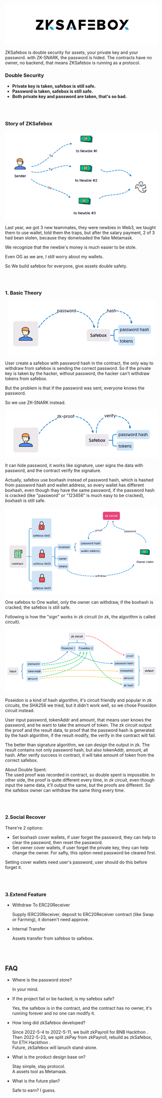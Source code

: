 <div align="center"><img src="./doc/logo.png"></div>
<p> ZKSafebox is double security for assets, your private key and your password. with ZK-SNARK, the password is hided. The contracts have no owner, no backend, that means ZKSafebox is running as a protocol.</p>

### Double Security
<b><ul>
    <li>Private key is taken, safebox is still safe.
    <li>Password is taken, safebox is still safe.
    <li>Both private key and password are taken, that's so bad.
</ul></b>
<br>
<br>

### Story of ZKSafebox
<div align="center"><img src="./doc/story.png"></div>
<p>Last year, we got 3 new teammates, they were newbies in Web3, we taught them to use wallet, told them the traps, but after the salary payment, 2 of 3 had bean stolen, because they donwloaded the fake Metamask.</p>
<p>We recognize that the newbie's money is much easier to be stole.</p>
<p>Even OG as we are, I still worry about my wallets.</p>
<p>So We build safebox for everyone, give assets double safety.</p>
<br>
<br>

### 1. Basic Theory
<div align="center"><img src="./doc/safebox-1.png"></div>
<p>User create a safebox with password hash in the contract, the only way to withdraw from safebox is sending the correct password. So if the private key is taken by the hacker, without password, the hacker can't withdraw tokens from safebox.</p>
<p>But the problem is that if the password was sent, everyone knows the password.</p>
<p>So we use ZK-SNARK instead.</p>
<div align="center"><img src="./doc/safebox-2.png"></div>
<p>It can hide password, it works like signature, user signs the data with password, and the contract verify the signature.</p>
<p>Actually, safebox use boxhash instead of password hash, which is hashed from password hash and wallet address, so every wallet has different boxhash, even though thay have the same password, if the password hash is cracked (like "password" or "123456" is much easy to be cracked), boxhash is still safe.</p>
<div align="center"><img src="./doc/safebox-3.png"></div>
<p>One safebox to One wallet, only the owner can withdraw, if the boxhash is cracked, the safebox is still safe.</p>
<p>Following is how the "sign" works in zk circuit (in zk, the algorithm is called circuit).</p>
<div align="center"><img src="./doc/safebox-4.png"></div>
<p>Poseidon is a kind of hash algorithm, it's circuit friendly and popular in zk circuits, the SHA256 we tried, but it didn't work well, so we chose Poseidon circuit instead.</p>
<p>User input password, tokenAddr and amount, that means user knows the password, and he want to take the amount of token. The zk circuit output the proof and the result data, to proof that the password hash is generated by the hash algorithm, if the result modify, the verify in the contract will fail.</p>
<p>The better than signature algorithm, we can design the output in zk. The result contains not only password hash, but also tokenAddr, amount, all hash. After verify success in contract, it will take amount of token from the correct safebox.</p>
<p>About Double Spent:<br>
The used proof was recorded in contract, so double spent is impossible. In other side, the proof is quite different every time, in zk circuit, even though input the same data, it'll output the same, but the proofs are different. So the safebox owner can withdraw the same thing every time.</p>
<br>
<br>

### 2.Social Recover
<p>There're 2 options:</p>
<ul>
    <li>Set boxhash cover wallets, if user forget the password, they can help to clear the password, then reset the password. 
    <li>Set owner cover wallets, if user forget the private key, they can help change the owner. For safty, this option need password be cleared first. 
</ul>
<p>Setting cover wallets need user's password, user should do this before forget it.</p>
<br>
<br>

### 3.Extend Feature
<ul>
<li>Withdraw To ERC20Receiver
<p>Supply IERC20Receiver, deposit to ERC20Receiver contract (like Swap or Farming), it donsen't need approve.</p>
<li>Internal Transfer
<p>Assets transfer from safebox to safebox.</p>
</ul>
<br>
<br>

## FAQ
<ul>
<li>Where is the password store?
<p>In your mind.</p>

<li>If the project fail or be hacked, is my safebox safe?
<p>Yes, the safebox is in the contract, and the contract has no owner, it's running forever and no one can modify it.</p>

<li>How long did zkSafebox developed?
<p>Since 2022-5-4 to 2022-5-11, we built zkPayroll for BNB Hackthon <https://dorahacks.io/buidl/2790>.
<br>Then 2022-5-23, we split zkPay from zkPayroll, rebuild as zkSafebox, for ETH Hackthon <https://gitcoin.co/issue/28870>.
<br>Future, zkSafebox will lanuch stand-alone.</p>

<li>What is the product design base on?
<p>Stay simple, stay protocol.
<br>A assets tool as Metamask.</p>

<li>What is the future plan?
<p>Safe to earn? I guess.<br>
</ul>